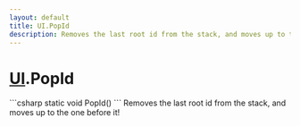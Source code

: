 ```yaml
---
layout: default
title: UI.PopId
description: Removes the last root id from the stack, and moves up to the one before it!
---
```

# [UI]({{site.url}}/Pages/Reference/UI.html).PopId

<div class='signature' markdown='1'>
```csharp
static void PopId()
```
Removes the last root id from the stack, and moves up to
the one before it!
</div>




